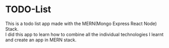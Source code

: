 # TODO-List

This is a todo list app made with the MERN(Mongo Express React Node) Stack.  
I did this app to learn how to combine all the individual technologies I learnt and create an app in MERN stack.  
